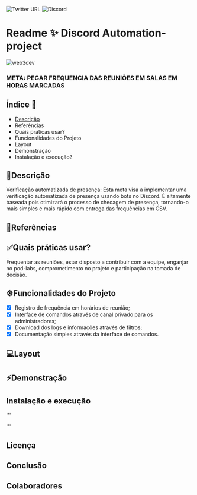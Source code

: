 ![Twitter URL](https://img.shields.io/twitter/url?style=social&url=https%3A%2F%2Ftwitter.com%2Fweb3dev_)
![Discord](https://img.shields.io/discord/898706705779687435)

# Readme ✨ Discord Automation-project
![web3dev](https://github.com/w3b3d3v/web3dev-assets/blob/main/png/w3d-logo-hor.png?raw=true)


### META: PEGAR FREQUENCIA DAS REUNIÕES EM SALAS EM HORAS MARCADAS

## Índice 🚀
- <a href="#-descricao"> Descrição </a>
- <a hrelf="#-referencias"> Referências </a>
- <a hrelf="#-quais praticas usar"> Quais práticas usar? </a>
- <a hrelf="#-funcionalidades do projeto"> Funcionalidades do Projeto
- <a hrelf="#-layout"> Layout </a>
- <a hrelf="#-demonstracao"> Demonstração </a>
- <a hrelf="#-instalacao e execucao"> Instalação e execução? </a>



## 📍Descrição
Verificação automatizada de presença: Esta meta visa a implementar uma verificação automatizada de presença usando bots no Discord. É altamente baseada pois otimizará o processo de checagem de presença, tornando-o mais simples e mais rápido com entrega das frequências em CSV.
## 📜Referências
##
## ✅Quais práticas usar?
Frequentar as reuniões, estar disposto a contribuir com a equipe, enganjar no pod-labs, comprometimento no projeto e participação na tomada de decisão.


## ⚙Funcionalidades do Projeto

- [x] Registro de frequência em horários de reunião;
- [x] Interface de comandos através de canal privado para os administradores;
- [x] Download dos logs e informações através de filtros;
- [x] Documentação simples através da interface de comandos. 

## 💻Layout

## ⚡Demonstração

## Instalação e execução
'''


'''
## Licença
## Conclusão
## Colaboradores
